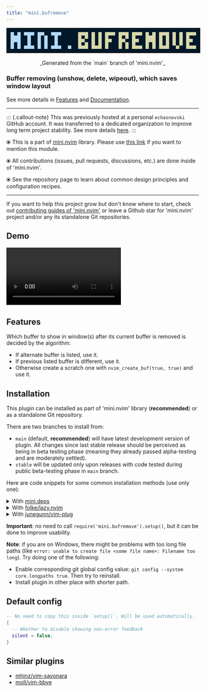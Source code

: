 ```yaml
---
title: "mini.bufremove"
---
```


<p align="center"> <img src="https://github.com/nvim-mini/assets/blob/main/logo-2/logo-bufremove_readme.png?raw=true" alt="mini.bufremove" style="max-width:100%;border:solid 2px"/> </p>
<p align="center">_Generated from the `main` branch of 'mini.nvim'_</p>


### Buffer removing (unshow, delete, wipeout), which saves window layout

See more details in [Features](#features) and [Documentation](../doc/mini-bufremove.qmd).

---

::: {.callout-note}
This was previously hosted at a personal `echasnovski` GitHub account. It was transferred to a dedicated organization to improve long term project stability. See more details [here](https://github.com/nvim-mini/mini.nvim/discussions/1970).
:::

⦿ This is a part of [mini.nvim](https://github.com/nvim-mini/mini.nvim) library. Please use [this link](https://github.com/nvim-mini/mini.nvim/blob/main/readmes/mini-bufremove.md) if you want to mention this module.

⦿ All contributions (issues, pull requests, discussions, etc.) are done inside of 'mini.nvim'.

⦿ See the repository page to learn about common design principles and configuration recipes.

---

If you want to help this project grow but don't know where to start, check out [contributing guides of 'mini.nvim'](https://github.com/nvim-mini/mini.nvim/blob/main/CONTRIBUTING.md) or leave a Github star for 'mini.nvim' project and/or any its standalone Git repositories.

## Demo

![](https://github.com/nvim-mini/assets/blob/main/demo/demo-bufremove.mp4?raw=true)

## Features

Which buffer to show in window(s) after its current buffer is removed is decided by the algorithm:

- If alternate buffer is listed, use it.
- If previous listed buffer is different, use it.
- Otherwise create a scratch one with `nvim_create_buf(true, true)` and use it.

## Installation

This plugin can be installed as part of 'mini.nvim' library (**recommended**) or as a standalone Git repository.

There are two branches to install from:

- `main` (default, **recommended**) will have latest development version of plugin. All changes since last stable release should be perceived as being in beta testing phase (meaning they already passed alpha-testing and are moderately settled).
- `stable` will be updated only upon releases with code tested during public beta-testing phase in `main` branch.

Here are code snippets for some common installation methods (use only one):

<details>
<summary>With <a href="https://github.com/nvim-mini/mini.nvim/blob/main/readmes/mini-deps.md">mini.deps</a></summary>

- 'mini.nvim' library:

    | Branch | Code snippet                                  |
    |--------|-----------------------------------------------|
    | Main   | *Follow recommended ‘mini.deps’ installation* |
    | Stable | *Follow recommended ‘mini.deps’ installation* |

- Standalone plugin:

    | Branch | Code snippet                                                        |
    |--------|---------------------------------------------------------------------|
    | Main   | `add(‘nvim-mini/mini.bufremove’)`                                   |
    | Stable | `add({ source = ‘nvim-mini/mini.bufremove’, checkout = ‘stable’ })` |

</details>

<details>
<summary>With <a href="https://github.com/folke/lazy.nvim">folke/lazy.nvim</a></summary>

- 'mini.nvim' library:

    | Branch | Code snippet                                  |
    |--------|-----------------------------------------------|
    | Main   | `{ 'nvim-mini/mini.nvim', version = false },` |
    | Stable | `{ 'nvim-mini/mini.nvim', version = '*' },`   |

- Standalone plugin:

    | Branch | Code snippet                                       |
    |--------|----------------------------------------------------|
    | Main   | `{ 'nvim-mini/mini.bufremove', version = false },` |
    | Stable | `{ 'nvim-mini/mini.bufremove', version = '*' },`   |

</details>

<details>
<summary>With <a href="https://github.com/junegunn/vim-plug">junegunn/vim-plug</a></summary>

- 'mini.nvim' library:

    | Branch | Code snippet                                         |
    |--------|------------------------------------------------------|
    | Main   | `Plug 'nvim-mini/mini.nvim'`                         |
    | Stable | `Plug 'nvim-mini/mini.nvim', { 'branch': 'stable' }` |

- Standalone plugin:

    | Branch | Code snippet                                              |
    |--------|-----------------------------------------------------------|
    | Main   | `Plug 'nvim-mini/mini.bufremove'`                         |
    | Stable | `Plug 'nvim-mini/mini.bufremove', { 'branch': 'stable' }` |

</details>

**Important**: no need to call `require('mini.bufremove').setup()`, but it can be done to improve usability.

**Note**: if you are on Windows, there might be problems with too long file paths (like `error: unable to create file <some file name>: Filename too long`). Try doing one of the following:

- Enable corresponding git global config value: `git config --system core.longpaths true`. Then try to reinstall.
- Install plugin in other place with shorter path.

## Default config

```lua
-- No need to copy this inside `setup()`. Will be used automatically.
{
  -- Whether to disable showing non-error feedback
  silent = false,
}
```

## Similar plugins

- [mhinz/vim-sayonara](https://github.com/mhinz/vim-sayonara)
- [moll/vim-bbye](https://github.com/moll/vim-bbye)
